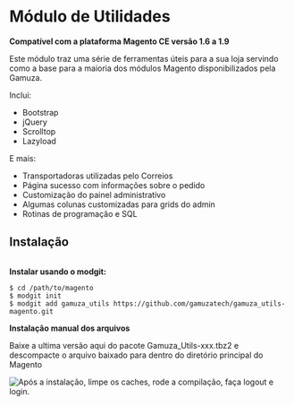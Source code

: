 <h1>Módulo de Utilidades</h1>

**Compatível com a plataforma Magento CE versão 1.6 a 1.9**

Este módulo traz uma série de ferramentas úteis para a sua loja
servindo como a base para a maioria dos módulos Magento disponibilizados pela Gamuza.

Inclui:

- Bootstrap
- jQuery
- Scrolltop
- Lazyload

E mais:

- Transportadoras utilizadas pelo Correios
- Página sucesso com informações sobre o pedido
- Customização do painel administrativo
- Algumas colunas customizadas para grids do admin
- Rotinas de programação e SQL

<h2>Instalação</h2>

<img src="https://dl.dropboxusercontent.com/s/pqpp0x62kqov683/sempre-faca-backup.png" alt="" title="Atenção! Sempre faça um backup da sua loja antes de realizar qualquer modificação!" />

**Instalar usando o modgit:**

    $ cd /path/to/magento
    $ modgit init
    $ modgit add gamuza_utils https://github.com/gamuzatech/gamuza_utils-magento.git

**Instalação manual dos arquivos**

Baixe a ultima versão aqui do pacote Gamuza_Utils-xxx.tbz2 e descompacte o arquivo baixado para dentro do diretório principal do Magento

<img src="https://dl.dropboxusercontent.com/s/ir2vm6cyo3gl1v8/pos-instalacao.png" alt="Após a instalação, limpe os caches, rode a compilação, faça logout e login." title="Após a instalação, limpe os caches, rode a compilação, faça logout e login." />
